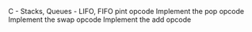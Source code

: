 C - Stacks, Queues - LIFO, FIFO
pint
opcode
Implement the pop opcode
Implement the swap opcode
Implement the add opcode
